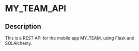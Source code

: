 # MY_TEAM_API

## Description
This is a REST API for the mobile app MY_TEAM, using Flask and SQLAlchemy. 
